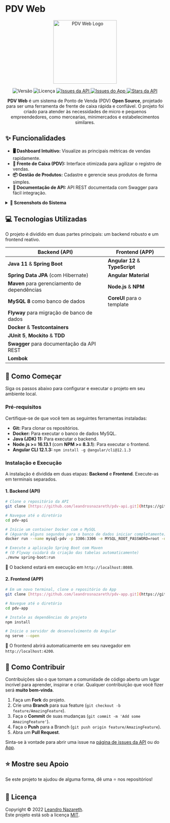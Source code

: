 # PDV Web

<p align="center">
  <img src="https://i.ibb.co/S69XqSw/logopdv.png" alt="PDV Web Logo" width="200"/>
</p>

<p align="center">
  <img alt="Versão" src="https://img.shields.io/badge/version-1.0.0-blue.svg?cacheSeconds=2592000"/>
  <img alt="Licença" src="https://img.shields.io/badge/License-MIT-yellow.svg"/>
  <a href="https://github.com/leandrosnazareth/pdv-api/issues">
    <img alt="Issues da API" src="https://img.shields.io/github/issues/leandrosnazareth/pdv-api.svg"/>
  </a>
  <a href="https://github.com/leandrosnazareth/pdv-app/issues">
    <img alt="Issues do App" src="https://img.shields.io/github/issues/leandrosnazareth/pdv-app.svg"/>
  </a>
  <a href="https://github.com/leandrosnazareth/pdv-api">
    <img alt="Stars da API" src="https://img.shields.io/github/stars/leandrosnazareth/pdv-api.svg"/>
  </a>
</p>

<p align="center">
  <strong>PDV Web</strong> é um sistema de Ponto de Venda (PDV) <strong>Open Source</strong>, projetado para ser uma ferramenta de frente de caixa rápida e confiável. O projeto foi criado para atender às necessidades de micro e pequenos empreendedores, como mercearias, minimercados e estabelecimentos similares.
</p>

## ✨ Funcionalidades

* **🖥️ Dashboard Intuitivo:** Visualize as principais métricas de vendas rapidamente.
* **🛒 Frente de Caixa (PDV):** Interface otimizada para agilizar o registro de vendas.
* **📦 Gestão de Produtos:** Cadastre e gerencie seus produtos de forma simples.
* **📄 Documentação de API:** API REST documentada com Swagger para fácil integração.

<details>
  <summary><b>📸 Screenshots do Sistema</b></summary>
  <br/>
  <p align="center">
    <b>Dashboard</b><br>
    <img src="https://i.ibb.co/SVVBrJ2/dashboard.png" alt="Dashboard Screenshot">
    <br/><br/>
    <b>PDV (Frente de Caixa)</b><br>
    <img src="https://i.ibb.co/QrW4mMw/pdv.png" alt="PDV Screenshot">
    <br/><br/>
    <b>Cadastro de Produto</b><br>
    <img src="https://i.ibb.co/HXVssNT/cad-Produto.png" alt="Product Registration Screenshot">
    <br/><br/>
    <b>Listagem de Produtos</b><br>
    <img src="https://i.ibb.co/LnPxG4r/list-Produto.png" alt="Product List Screenshot">
    <br/><br/>
    <b>Documentação Swagger</b><br>
    <img src="https://i.ibb.co/N3vy5Dk/Swagger.png" alt="Swagger Documentation Screenshot">
  </p>
</details>

## 💻 Tecnologias Utilizadas

O projeto é dividido em duas partes principais: um backend robusto e um frontend reativo.

| Backend (API)                                 | Frontend (APP)                      |
| --------------------------------------------- | ----------------------------------- |
| **Java 11** & **Spring Boot** | **Angular 12** & **TypeScript** |
| **Spring Data JPA** (com Hibernate)           | **Angular Material** |
| **Maven** para gerenciamento de dependências  | **Node.js** & **NPM** |
| **MySQL 8** como banco de dados               | **CoreUI** para o template          |
| **Flyway** para migração de banco de dados    |                                     |
| **Docker** & **Testcontainers** |                                     |
| **JUnit 5**, **Mockito** & **TDD** |                                     |
| **Swagger** para documentação da API REST     |                                     |
| **Lombok** |                                     |

## 🚀 Como Começar

Siga os passos abaixo para configurar e executar o projeto em seu ambiente local.

### Pré-requisitos

Certifique-se de que você tem as seguintes ferramentas instaladas:

* **Git:** Para clonar os repositórios.
* **Docker:** Para executar o banco de dados MySQL.
* **Java (JDK) 11:** Para executar o backend.
* **Node.js >= 16.13.1** (com **NPM >= 8.3.1**): Para executar o frontend.
* **Angular CLI 12.1.3:** `npm install -g @angular/cli@12.1.3`

### Instalação e Execução

A instalação é dividida em duas etapas: **Backend** e **Frontend**. Execute-as em terminais separados.

#### 1. Backend (API)

```bash
# Clone o repositório da API
git clone [https://github.com/leandrosnazareth/pdv-api.git](https://github.com/leandrosnazareth/pdv-api.git)

# Navegue até o diretório
cd pdv-api

# Inicie um container Docker com o MySQL
# (Aguarde alguns segundos para o banco de dados iniciar completamente)
docker run --name mysql-pdv -p 3306:3306 -e MYSQL_ROOT_PASSWORD=root -d mysql:8.0.29

# Execute a aplicação Spring Boot com Maven
# (O Flyway cuidará da criação das tabelas automaticamente)
./mvnw spring-boot:run
```

🎉 O backend estará em execução em `http://localhost:8080`.

#### 2. Frontend (APP)

```bash
# Em um novo terminal, clone o repositório do App
git clone [https://github.com/leandrosnazareth/pdv-app.git](https://github.com/leandrosnazareth/pdv-app.git)

# Navegue até o diretório
cd pdv-app

# Instale as dependências do projeto
npm install

# Inicie o servidor de desenvolvimento do Angular
ng serve --open
```

🎉 O frontend abrirá automaticamente em seu navegador em `http://localhost:4200`.

## 🤝 Como Contribuir

Contribuições são o que tornam a comunidade de código aberto um lugar incrível para aprender, inspirar e criar. Qualquer contribuição que você fizer será **muito bem-vinda**.

1.  Faça um **Fork** do projeto.
2.  Crie uma **Branch** para sua feature (`git checkout -b feature/AmazingFeature`).
3.  Faça o **Commit** de suas mudanças (`git commit -m 'Add some AmazingFeature'`).
4.  Faça o **Push** para a Branch (`git push origin feature/AmazingFeature`).
5.  Abra um **Pull Request**.

Sinta-se à vontade para abrir uma issue na [página de issues da API](https://github.com/leandrosnazareth/pdv-api/issues) ou do [App](https://github.com/leandrosnazareth/pdv-app/issues).

## ⭐️ Mostre seu Apoio

Se este projeto te ajudou de alguma forma, dê uma ⭐️ nos repositórios!

## 📝 Licença

Copyright © 2022 [Leandro Nazareth](https://github.com/leandrosnazareth).<br />
Este projeto está sob a licença [MIT](https://github.com/CaduGimenes/vendas/blob/master/LICENSE).